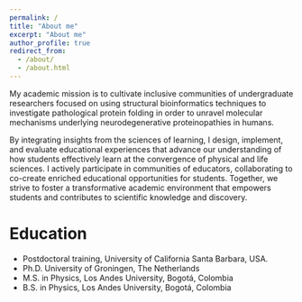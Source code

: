 ```yaml
---
permalink: /
title: "About me"
excerpt: "About me"
author_profile: true
redirect_from: 
  - /about/
  - /about.html
---
```



My academic mission is to cultivate inclusive communities of undergraduate researchers focused on using structural bioinformatics techniques to investigate pathological protein folding in order to unravel molecular mechanisms underlying neurodegenerative proteinopathies in humans. 

By integrating insights from the sciences of learning, I design, implement, and evaluate educational experiences that advance our understanding of how students effectively learn at the convergence of physical and life sciences. I actively participate in communities of educators, collaborating to co-create enriched educational opportunities for students. Together, we strive to foster a transformative academic environment that empowers students and contributes to scientific knowledge and discovery. 


Education
======
*  Postdoctoral training, University of California Santa Barbara, USA.
*  Ph.D. University of Groningen, The Netherlands
*  M.S. in Physics, Los Andes University, Bogot&aacute;, Colombia
*  B.S. in Physics, Los Andes University, Bogot&aacute;, Colombia


